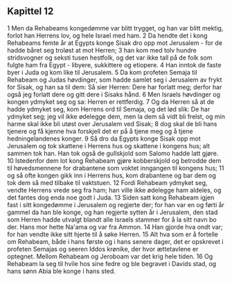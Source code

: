 ## Kapittel 12

1 Men da Rehabeams kongedømme var blitt trygget, og han var blitt mektig, forlot han Herrens lov, og hele Israel med ham.
2 Da hendte det i kong Rehabeams femte år at Egypts konge Sisak dro opp mot Jerusalem - for de hadde båret seg troløst at mot Herren;
3 han kom med tolv hundre stridsvogner og seksti tusen hestfolk, og det var ikke tall på de folk som fulgte ham fra Egypt - libyere, sukkittere og etiopere.
4 Han inntok de faste byer i Juda og kom like til Jerusalem.
5 Da kom profeten Semaja til Rehabeam og Judas høvdinger, som hadde samlet seg i Jerusalem av frykt for Sisak, og han sa til dem: Så sier Herren: Dere har forlatt meg; derfor har også jeg forlatt dere og gitt dere i Sisaks hånd.
6 Men Israels høvdinger og kongen ydmyket seg og sa: Herren er rettferdig.
7 Og da Herren så at de hadde ydmyket seg, kom Herrens ord til Semaja, og det lød slik: De har ydmyket seg; jeg vil ikke ødelegge dem, men la dem så vidt bli frelst, og min harme skal ikke bli utøst over Jerusalem ved Sisak;
8 dog skal de bli hans tjenere og få kjenne hva forskjell det er på å tjene meg og å tjene hedningelandenes konger.
9 Så dro da Egypts konge Sisak opp mot Jerusalem og tok skattene i Herrens hus og skattene i kongens hus; alt sammen tok han. Han tok også de gullskjold som Salomo hadde latt gjøre.
10 Istedenfor dem lot kong Rehabeam gjøre kobberskjold og betrodde dem til høvedsmennene for drabantene som voktet inngangen til kongens hus;
11 og så ofte kongen gikk inn i Herrens hus, kom drabantene og bar dem og tok dem så med tilbake til vaktstuen.
12 Fordi Rehabeam ydmyket seg, vendte Herrens vrede seg fra ham; han ville ikke ødelegge ham aldeles, og det fantes dog enda noe godt i Juda.
13 Siden satt kong Rehabeam igjen fast i sitt kongedømme i Jerusalem og regjerte der; for han var en og førti år gammel da han ble konge, og han regjerte sytten år i Jerusalem, den stad som Herren hadde utvalgt blandt alle Israels stammer for å la sitt navn bo der. Hans mor hette Na'ama og var fra Ammon.
14 Han gjorde hva ondt var; for han vendte ikke sitt hjerte til å søke Herren.
15 Alt hva som er å fortelle om Rehabeam, både i hans første og i hans senere dager, det er opskrevet i profeten Semajas og seeren Iddos krønike, der hvor ættetavlene er optegnet. Mellom Rehabeam og Jeroboam var det krig hele tiden.
16 Og Rehabeam la seg til hvile hos sine fedre og ble begravet i Davids stad, og hans sønn Abia ble konge i hans sted.
